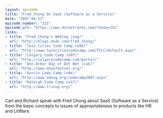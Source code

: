 ```yaml
---
layout: episode
title: "Fred Chong On SaaS (Software as a Service)"
date: "2007-04-23"
episode_number: "231"
episode_url: "https://www.dotnetrocks.com/?show=231"
links:
- title: "Fred Chong's Weblog (oag)"
  url: "http://blogs.msdn.com/fred_chong/"
- title: "Twin Cities Code Camp (o9d)"
  url: "http://www.twincitiescodecamp.com/TCCC/Default.aspx"
- title: "Calgary Code Camp (o9f)"
  url: "http://calgarycodecamp.com/portal/"
- title: "Ann Arbor Day of Dot Net (cuk)"
  url: "http://www.dayofdotnet.org/"
- title: "Austin Code Camp (o9e)"
  url: "http://www.adnug.org/codecamp2007.aspx"
- title: "Raleigh Code Camp (o17)"
  url: "http://www.trinug.org/"
---
```


Carl and Richard speak with Fred Chong about SaaS (Software as a Service) from the basic concepts to issues of appropriateness to products like HR and LitWare.
